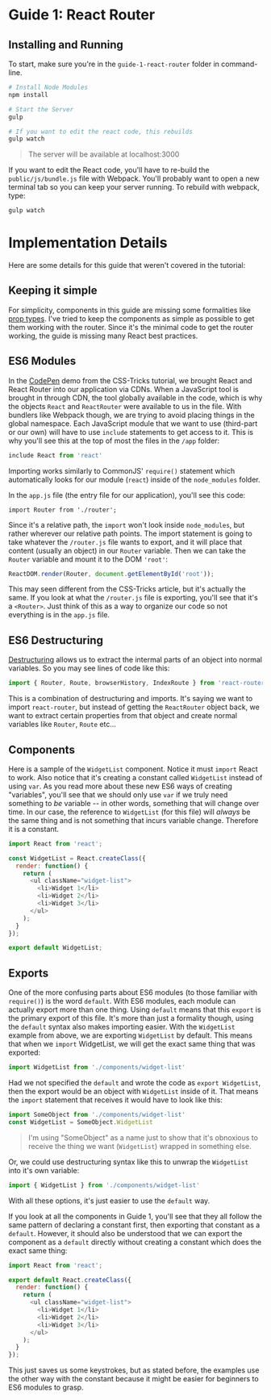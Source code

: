 # Guide 1: React Router

## Installing and Running

To start, make sure you're in the `guide-1-react-router` folder in command-line.

```sh
# Install Node Modules
npm install

# Start the Server
gulp

# If you want to edit the react code, this rebuilds
gulp watch
```

> The server will be available at localhost:3000

If you want to edit the React code, you'll have to re-build the `public/js/bundle.js` file with Webpack. You'll probably want to open a new terminal tab so you can keep your server running. To rebuild with webpack, type:

```sh
gulp watch
```


# Implementation Details

Here are some details for this guide that weren't covered in the tutorial:


## Keeping it simple

For simplicity, components in this guide are missing some formalities like [prop types](https://facebook.github.io/react/docs/reusable-components.html). I've tried to keep the components as simple as possible to get them working with the router. Since it's the minimal code to get the router working, the guide is missing many React best practices.


## ES6 Modules

In the [CodePen](http://codepen.io/bradwestfall/pen/reaWYL) demo from the CSS-Tricks tutorial, we brought React and React Router into our application via CDNs. When a JavaScript tool is brought in through CDN, the tool globally available in the code, which is why the objects `React` and `ReactRouter` were available to us in the file. With bundlers like Webpack though, we are trying to avoid placing things in the global namespace. Each JavaScript module that we want to use (third-part or our own) will have to use `include` statements to get access to it. This is why you'll see this at the top of most the files in the `/app` folder:

```js
include React from 'react'
```

Importing works similarly to CommonJS' `require()` statement which automatically looks for our module (`react`) inside of the `node_modules` folder.

In the `app.js` file (the entry file for our application), you'll see this code:

```
import Router from './router';
```

Since it's a relative path, the `import` won't look inside `node_modules`, but rather wherever our relative path points. The import statement is going to take whatever the `/router.js` file wants to export, and it will place that content (usually an object) in our `Router` variable. Then we can take the `Router` variable and mount it to the DOM `'root'`:

```js
ReactDOM.render(Router, document.getElementById('root'));
```

This may seen different from the CSS-Tricks article, but it's actually the same. If you look at what the `/router.js` file is exporting, you'll see that it's a `<Router>`. Just think of this as a way to organize our code so not everything is in the `app.js` file.


## ES6 Destructuring

[Destructuring](https://developer.mozilla.org/en-US/docs/Web/JavaScript/Reference/Operators/Destructuring_assignment) allows us to extract the intermal parts of an object into normal variables. So you may see lines of code like this:

```js
import { Router, Route, browserHistory, IndexRoute } from 'react-router';
```

This is a combination of destructuring and imports. It's saying we want to import `react-router`, but instead of getting the `ReactRouter` object back, we want to extract certain properties from that object and create normal variables like `Router`, `Route` etc...

## Components

Here is a sample of the `WidgetList` component. Notice it must `import` React to work. Also notice that it's creating a constant called `WidgetList` instead of using `var`. As you read more about these new ES6 ways of creating "variables", you'll see that we should only use `var` if we truly need something to _be_ variable -- in other words, something that will change over time. In our case, the reference to `WidgetList` (for this file) will _always_ be the same thing and is not something that incurs variable change. Therefore it is a constant.

```js
import React from 'react';

const WidgetList = React.createClass({
  render: function() {
    return (
      <ul className="widget-list">
        <li>Widget 1</li>
        <li>Widget 2</li>
        <li>Widget 3</li>
      </ul>
    );
  }
});

export default WidgetList;
```

## Exports

One of the more confusing parts about ES6 modules (to those familiar with `require()`) is the word `default`. With ES6 modules, each module can actually export more than one thing. Using `default` means that this `export` is the primary export of this file. It's more than just a formality though, using the `default` syntax also makes importing easier. With the `WidgetList` example from above, we are exporting `WidgetList` by default. This means that when we `import` WidgetList, we will get the exact same thing that was exported:

```js
import WidgetList from './components/widget-list'
```

Had we not specified the `default` and wrote the code as `export WidgetList`, then the export would be an object with `WidgetList` inside of it. That means the `import` statement that receives it would have to look like this:

```js
import SomeObject from './components/widget-list'
const WidgetList = SomeObject.WidgetList
```

> I'm using "SomeObject" as a name just to show that it's obnoxious to receive the thing we want (`WidgetList`) wrapped in something else.

Or, we could use destructuring syntax like this to unwrap the `WidgetList` into it's own variable:

```js
import { WidgetList } from './components/widget-list'
```

With all these options, it's just easier to use the `default` way.

If you look at all the components in Guide 1, you'll see that they all follow the same pattern of declaring a constant first, then exporting that constant as a `default`. However, it should also be understood that we can export the component as a `default` directly without creating a constant which does the exact same thing:

```js
import React from 'react';

export default React.createClass({
  render: function() {
    return (
      <ul className="widget-list">
        <li>Widget 1</li>
        <li>Widget 2</li>
        <li>Widget 3</li>
      </ul>
    );
  }
});
```

This just saves us some keystrokes, but as stated before, the examples use the other way with the constant because it might be easier for beginners to ES6 modules to grasp.
